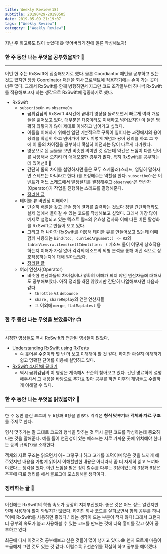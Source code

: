 ```yaml
---
title: Weekly Review(18)
subtitle: 20190429-20190505
date: 2019-05-09 21:19:07
tags: ["Weekly Review"]
category: ["Weekly Review"]
---
```


지난 주 회고록도 많이 늦었다!😅 잊어버리기 전에 얼른 작성해보자!



### 한 주 동안 나는 무엇을 공부했을까? 📝

---

이번 한 주는 RxSwift에 집중해보기로 했다. 물론 Coordiantor 패턴을 공부하고 있는 것도 있지만 당장 Coordinator 패턴을 회사 프로젝트에 적용하기에는 손이 가는 곳이 너무 많다. 그래서 RxSwift를 함께 병행하면서 자그만 코드 조각들부터 하나씩 RxSwift를 적용해보고자 하는 생각으로 RxSwift에 집중하기로 했다. 

- RxSwift
  - `subscribeOn` vs `observeOn`
    - 곰튀김님의 RxSwift 4시간에 끝내기 영상을 돌려보면서 빠르게 여러 개념들을 훑어보고 있다. 대부분은 대충이라도 이해하고 넘어갔지만 이 둘은 명확히 와닿지가 않아 제대로 이해하고 넘어가고 싶었다. 
    - 이들을 이해하기 위해선 일단 기본적으로 구독이 일어나는 과정에서의 용어 정리를 확실히 하고 넘어가야 했다. 이렇게 개념과 용어 정리를 하고 그 후에 이 둘의 차이점을 공부하니 확실히 이전과는 많이 다르게 다가왔다. 
    - 영문으로 된 글들을 보면 비슷한 의미인 것 같은데 약간은 느낌이 다른 단어를 사용해서 오히려 더 애매모호한 경우가 많다. 특히 RxSwift를 공부하는 데 있어선!! 🤯
    - 간단히 둘의 차이를 설명하자면 둘은 모두 스케줄러(스레드, 엄밀히 말하자면 스레드는 아니라고 한다.)를 조정해주는 역할을 한다. `subscribeOn`은 이벤트가 어느 스레드에서 발생될지를 결정해주고 `observeOn`은 연산자(Operator)가 작업을 진행하는 스레드를 결정해준다. 
    - [정리한 글](https://ehdrjsdlzzzz.github.io/2019/05/05/RxSwift-5/)
  - 테이블 뷰 바인딩 이해하기
    - 단순히 배열을 갖고 콘솔 창에 결과를 출력하는 것보다 정말 간단하더라도 실제 앱에서 돌아갈 수 있는 코드를 작성해보고 싶었다. 그래서 가장 많이 예제로 설명되고 있는 텍스트 필드의 유효성 검사와 이에 따른 버튼 활성화를 RxSwift로 만들어 보고 있다. 
    - 그리고 더 나아가 RxSwift를 이용해 테이블 뷰를 만들어보고 있는데 이때 함께 사용되는  `bind(to:, curriedArgument:) -> R2`와 `tableView.rx.items(cellIdentifier: )` 메소드 둘이 어떻게 상호작용하는지 이해가 가질 않아 각각의 메소드의 외형 분석을 통해 어떤 식으로 상호작용하는지에 대해 알아보았다.
    - [정리한 글](https://ehdrjsdlzzzz.github.io/2019/05/06/RxSwift-6/)
  - 여러 연산자(Operator)
    - 비슷한 연산자들의 차이점이나 명확히 이해가 되지 않던 연산자들에 대해서도 공부해보았다. 아직 정리를 하진 않았지만 간단히 나열해보자면 다음과 같다.
      - `throttle` vs `debounce`
      - `share` , `shareReplay`와 연관 연산자들
      - 그 이외에 `merge`, `flatMapLatest` 등



### 한 주 동안 나는 무엇을 보았을까? 📺

---

시청한 영상들도 역시 RxSwift와 연관된 영상들이 많았다.

- [Understanding RxSwift using RxTests](https://youtu.be/FgbTenGH-P0)
  - 슥 훑어본 수준이라 몇 번 더 보고 이해해야 할 것 같다. 하지만 확실히 이해하기 쉽고 명확한 단어를 이용해 설명하고 있다.
- [RxSwift 4시간에 끝내기](https://youtu.be/w5Qmie-GbiA)
  - 역시 곰튀김님의 이 영상은 계속해서 꾸준히 찾아보고 있다. 간단 명료하게 설명해주셔서 그 내용을 바탕으로 추가로 찾아 공부를 하면 이후의 개념들도 수월하게 이해할 수 있다.



### 한 주 동안 나는 무엇을 읽었을까? 📖

---

한 주 동안 클린 코드의 두 5장과 6장을 읽었다. 각각은 **형식 맞추기**와 **객체와 자료 구조**를 주제로 한다.  

형식 맞추기는 말 그대로 코드의 형식을 맞추는 것 역시 클린 코드를 작성하는데 중요하다는 것을 말해준다. 예를 들어 연관성이 있는 메소드는 서로 가까운 곳에 위치해야 한다는 등의 규칙(?)을 소개한다. 

객체와 자료 구조는 읽으면서 아~ 그렇구나 하고 고개를 끄덕이며 많은 것을 느끼게 해주었지만 내용을 가볍게 읽어서 이해할만한 내용은 아니라서 좀 더 자세히 읽고 느껴봐야겠다는 생각을 했다. 이런 느낌을 받은 장이 함수를 다루는 3장이었는데 3장과 6장은 추후에 따로 정리를 해서 블로그에 포스팅해볼 생각이다. 



### 정리하는 글 🧐

---

이전에는 RxSwift의 학습 속도가 굉장히 지지부진했다. 좋은 것은 어느 정도 알겠지만 언제 사용해야 할지 와닿지가 않았다. 하지만 회사 코드를 살펴보면서 함께 공부를 하니 "이때 RxSwift를 사용하면 좋겠다." 라는 생각이 드는 부분이 적지 않다! 그래서 그런지 더 공부의 속도가 붙고 사용해볼 수 있는 코드를 만드는 것에 더욱 흥미를 갖고 찾아 공부하고 있다.

최근에 다시 이것저것 공부해보고 싶은 것들이 많이 생기고 있다.😂 왠지 모르게 마음이 조급해져 그런 것도 있는 것 같다. 이럴수록 우선순위를 확실히 하고 공부를 해야겠다.